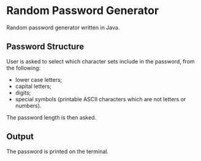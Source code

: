 # Random Password Generator
Random password generator written in Java.

## Password Structure
User is asked to select which character sets include in the password, from the following:
- lower case letters; 
- capital letters;
- digits; 
- special symbols (printable ASCII characters which are not letters or numbers).

The password length is then asked.

## Output
The password is printed on the terminal.